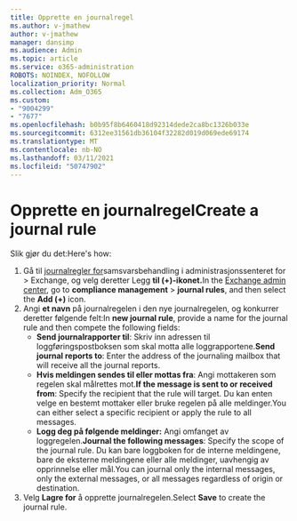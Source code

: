```yaml
---
title: Opprette en journalregel
ms.author: v-jmathew
author: v-jmathew
manager: dansimp
ms.audience: Admin
ms.topic: article
ms.service: o365-administration
ROBOTS: NOINDEX, NOFOLLOW
localization_priority: Normal
ms.collection: Adm_O365
ms.custom:
- "9004299"
- "7677"
ms.openlocfilehash: b0b95f8b6460418d92314dede2ca8bc1326b033e
ms.sourcegitcommit: 6312ee31561db36104f32282d019d069ede69174
ms.translationtype: MT
ms.contentlocale: nb-NO
ms.lasthandoff: 03/11/2021
ms.locfileid: "50747902"
---
```

# <a name="create-a-journal-rule"></a><span data-ttu-id="8ef37-102">Opprette en journalregel</span><span class="sxs-lookup"><span data-stu-id="8ef37-102">Create a journal rule</span></span>

<span data-ttu-id="8ef37-103">Slik gjør du det:</span><span class="sxs-lookup"><span data-stu-id="8ef37-103">Here's how:</span></span>

1. <span data-ttu-id="8ef37-104">Gå til [journalregler for](https://go.microsoft.com/fwlink/p/?linkid=2059104)samsvarsbehandling i administrasjonssenteret for   >  Exchange, og velg deretter Legg **til (+)-ikonet.**</span><span class="sxs-lookup"><span data-stu-id="8ef37-104">In the [Exchange admin center](https://go.microsoft.com/fwlink/p/?linkid=2059104), go to **compliance management** > **journal rules**, and then select the **Add (+)** icon.</span></span>
2. <span data-ttu-id="8ef37-105">Angi **et navn** på journalregelen i den nye journalregelen, og konkurrer deretter følgende felt:</span><span class="sxs-lookup"><span data-stu-id="8ef37-105">In **new journal rule**, provide a name for the journal rule and then compete the following fields:</span></span>  
    - <span data-ttu-id="8ef37-106">**Send journalrapporter til**: Skriv inn adressen til loggføringspostboksen som skal motta alle loggrapportene.</span><span class="sxs-lookup"><span data-stu-id="8ef37-106">**Send journal reports to**: Enter the address of the journaling mailbox that will receive all the journal reports.</span></span>  
    - <span data-ttu-id="8ef37-107">**Hvis meldingen sendes til eller mottas fra**: Angi mottakeren som regelen skal målrettes mot.</span><span class="sxs-lookup"><span data-stu-id="8ef37-107">**If the message is sent to or received from**: Specify the recipient that the rule will target.</span></span> <span data-ttu-id="8ef37-108">Du kan enten velge en bestemt mottaker eller bruke regelen på alle meldinger.</span><span class="sxs-lookup"><span data-stu-id="8ef37-108">You can either select a specific recipient or apply the rule to all messages.</span></span>  
    - <span data-ttu-id="8ef37-109">**Logg deg på følgende meldinger:** Angi omfanget av loggregelen.</span><span class="sxs-lookup"><span data-stu-id="8ef37-109">**Journal the following messages**: Specify the scope of the journal rule.</span></span> <span data-ttu-id="8ef37-110">Du kan bare loggboken for de interne meldingene, bare de eksterne meldingene eller alle meldinger, uavhengig av opprinnelse eller mål.</span><span class="sxs-lookup"><span data-stu-id="8ef37-110">You can journal only the internal messages, only the external messages, or all messages regardless of origin or destination.</span></span>
3. <span data-ttu-id="8ef37-111">Velg **Lagre for** å opprette journalregelen.</span><span class="sxs-lookup"><span data-stu-id="8ef37-111">Select **Save** to create the journal rule.</span></span>
